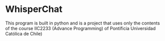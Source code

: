 # WhisperChat
This program is built in python and is a project that uses only the contents of the course IIC2233 (Advance Programming) of Pontificia Universidad Católica de Chile)
